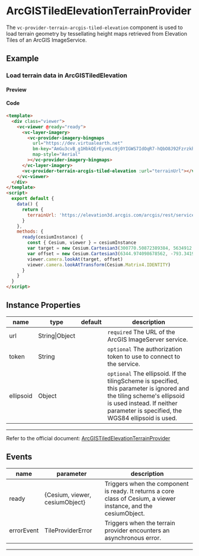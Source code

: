 <!--
 * @Author: zouyaoji@https://github.com/zouyaoji
 * @Date: 2021-04-06 09:23:34
 * @LastEditTime: 2021-12-23 17:44:22
 * @LastEditors: zouyaoji
 * @Description:
 * @FilePath: \vue-cesium-v2\docs\md\en\terrain\vc-provider-terrain-arcgis-tiled-elevation.md
-->
# ArcGISTiledElevationTerrainProvider

The `vc-provider-terrain-arcgis-tiled-elevation` component is used to load terrain geometry by tessellating height maps retrieved from Elevation Tiles of an ArcGIS ImageService.

## Example

### Load terrain data in ArcGISTiledElevation

#### Preview

<doc-preview>
  <template>
    <div class="viewer">
      <vc-viewer @ready="ready">
        <vc-layer-imagery>
          <vc-provider-imagery-bingmaps url="https://dev.virtualearth.net" bm-key="AmGu3cvB_g1HbkQErEyvmLc9j0YIGWS7IdOqR7-hQbO8J92Fzrzkhy_bYKSsyoEx" map-style="Aerial"></vc-provider-imagery-bingmaps>
        </vc-layer-imagery>
        <vc-provider-terrain-arcgis-tiled-elevation :url="terrainUrl"></vc-provider-terrain-arcgis-tiled-elevation>
      </vc-viewer>
    </div>
  </template>
  <script>
    export default {
      data () {
        return {
          terrainUrl: 'https://elevation3d.arcgis.com/arcgis/rest/services/WorldElevation3D/Terrain3D/ImageServer'
        }
      },
      methods: {
        ready (cesiumInstance) {
          const {Cesium, viewer} = cesiumInstance
          var target = new Cesium.Cartesian3(300770.50872389384, 5634912.131394585, 2978152.2865545116)
          var offset = new Cesium.Cartesian3(6344.974098678562, -793.3419798081741, 2499.9508860763162)
          viewer.camera.lookAt(target, offset)
          viewer.camera.lookAtTransform(Cesium.Matrix4.IDENTITY)
        }
      }
    }
  </script>
</doc-preview>

#### Code

```html
<template>
  <div class="viewer">
    <vc-viewer @ready="ready">
      <vc-layer-imagery>
        <vc-provider-imagery-bingmaps
          url="https://dev.virtualearth.net"
          bm-key="AmGu3cvB_g1HbkQErEyvmLc9j0YIGWS7IdOqR7-hQbO8J92Fzrzkhy_bYKSsyoEx"
          map-style="Aerial"
        ></vc-provider-imagery-bingmaps>
      </vc-layer-imagery>
      <vc-provider-terrain-arcgis-tiled-elevation :url="terrainUrl"></vc-provider-terrain-arcgis-tiled-elevation>
    </vc-viewer>
  </div>
</template>
<script>
  export default {
    data() {
      return {
        terrainUrl: 'https://elevation3d.arcgis.com/arcgis/rest/services/WorldElevation3D/Terrain3D/ImageServer'
      }
    },
    methods: {
      ready(cesiumInstance) {
        const { Cesium, viewer } = cesiumInstance
        var target = new Cesium.Cartesian3(300770.50872389384, 5634912.131394585, 2978152.2865545116)
        var offset = new Cesium.Cartesian3(6344.974098678562, -793.3419798081741, 2499.9508860763162)
        viewer.camera.lookAt(target, offset)
        viewer.camera.lookAtTransform(Cesium.Matrix4.IDENTITY)
      }
    }
  }
</script>
```

## Instance Properties

<!-- prettier-ignore -->
| name      | type           | default | description                                                          |
| --------- | -------------- | ------- | -------------------------------------------------------------------- |
| url       | String\|Object |         | `required` The URL of the ArcGIS ImageServer service.                |
| token     | String         |         | `optional` The authorization token to use to connect to the service. |
| ellipsoid | Object         |         | `optional` The ellipsoid. If the tilingScheme is specified, this parameter is ignored and the tiling scheme's ellipsoid is used instead. If neither parameter is specified, the WGS84 ellipsoid is used.|

---

Refer to the official document: [ArcGISTiledElevationTerrainProvider](https://cesium.com/docs/cesiumjs-ref-doc/ArcGISTiledElevationTerrainProvider.html)

## Events

| name       | parameter                      | description                                                                                                       |
| ---------- | ------------------------------ | ----------------------------------------------------------------------------------------------------------------- |
| ready      | {Cesium, viewer, cesiumObject} | Triggers when the component is ready. It returns a core class of Cesium, a viewer instance, and the cesiumObject. |
| errorEvent | TileProviderError              | Triggers when the terrain provider encounters an asynchronous error.                                              |

---
